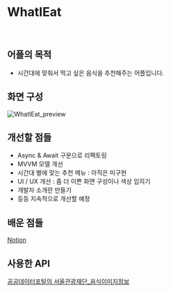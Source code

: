 # WhatIEat
<br/>

## 어플의 목적

- 시간대에 맞춰서 먹고 싶은 음식을 추천해주는 어플입니다.

## 화면 구성

![WhatIEat_preview](https://github.com/HiHoi/WhatIEat/assets/54823522/cc88d818-f1cf-42c0-95f7-a00c7f04091d)


## 개선할 점들

- Async & Await 구문으로 리팩토링
- MVVM 모델 개선
- 시간대 별에 맞는 추천 메뉴 : 아직은 미구현
- UI / UX 개선 : 좀 더 이쁜 화면 구성이나 색상 입히기
- 개발자 소개란 만들기
- 등등 지속적으로 개선할 예정


## 배운 점들

[Notion](https://www.notion.so/hoslim/d3fae3758d9c46e497089b48b36a04da?pvs=4)

## 사용한 API

[공공데이터포털의 서울관광재단_음식이미지정보](https://www.data.go.kr/tcs/dss/selectFileDataDetailView.do?publicDataPk=15097008)
